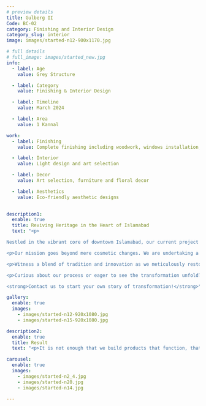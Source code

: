 ```yaml
---
# preview details
title: Gulberg II
Code: BC-02
category: Finishing and Interior Design
category_slug: interior
image: images/started-n12-900x1170.jpg

# full details
# full_image: images/started_new.jpg
info:
  - label: Age
    value: Grey Structure

  - label: Category
    value: Finishing & Interior Design 

  - label: Timeline
    value: March 2024 

  - label: Area
    value: 1 Kannal

work:
  - label: Finishing
    value: Complete finishing including woodwork, windows installation, tiling and aesthetic design implementation 

  - label: Interior
    value: Light design and art selection

  - label: Decor
    value: Art selection, furniture and floral decor

  - label: Aesthetics
    value: Eco-friendly aesthetic designs
  

description1:
  enable: true
  title: Reviving Heritage in the Heart of Islamabad
  text: "<p>

Nestled in the vibrant core of downtown Islamabad, our current project is not just a renovation; it's a resurrection of history. The house, a prominent structure in DHA 2, stands as one of the earliest builds in this prestigious locality. After enduring years of neglect, its charm had faded, leaving it in a state of disrepair. Today, we are breathing new life into this 17-year-old gem.</p>

<p>Our mission goes beyond mere cosmetic changes. We are undertaking a comprehensive transformation that respects the house's original character while infusing modern elegance. This includes a meticulous facelift that revives its external allure, structural retrofitting to ensure safety and durability, and a complete overhaul of the interior and exterior to meet contemporary standards of luxury and comfort.</p>

<p>Witness a blend of tradition and innovation as we meticulously restore the essence of this historic dwelling. Our approach is a testament to our commitment to preserving Islamabad's architectural heritage while adapting it to modern living standards.</p>

<p>Curious about our process or eager to see the transformation unfold? Connect with us to explore the journey of turning a forgotten structure into a modern masterpiece. Let's discuss how we can bring your vision to life!</p>

<strong>Contact us to start your own story of transformation!</strong>"

gallery:
  enable: true
  images:
    - images/started-n12-920x1080.jpg
    - images/started-n15-920x1080.jpg

description2:
  enable: true
  title: Result
  text: "<p>It is not enough that we build products that function, that are understandable and usable, we also need to build products that bring joy and excitement, pleasure and fun, and, yes, beauty to people’s lives. Creativity is to discover a question that has never been asked. If one brings up an idiosyncratic question, the answer he gives will necessarily be unique as well.</p><p>Creativity is to discover a question that has never been asked. If one brings up an idiosyncratic question, the answer he gives will necessarily be unique as well.</p>"

carousel:
  enable: true
  images:
    - images/started-n2_4.jpg
    - images/started-n20.jpg
    - images/started-n14.jpg

---
```

